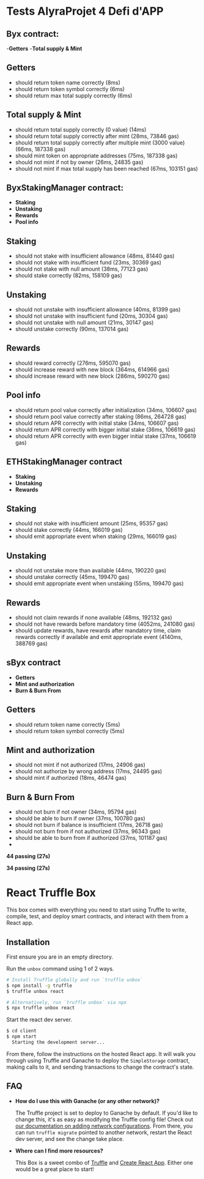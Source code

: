 # Tests AlyraProjet 4 Defi d'APP 

## Byx contract:

-**Getters**
-**Total supply & Mint**

## Getters
- should return token name correctly (8ms)
- should return token symbol correctly (6ms)
- should return max total supply correctly (6ms)

## Total supply & Mint

- should return total supply correctly  (0 value) (14ms)
- should return total supply correctly after mint (28ms, 73846 gas)
- should return total supply correctly after multiple mint (3000 value) (66ms, 187338 gas)
- should mint token on appropriate addresses (75ms, 187338 gas)
- should not mint if not by owner (26ms, 24835 gas)
- should not mint if max total supply has been reached (67ms, 103151 gas)



##  ByxStakingManager contract:


- **Staking**
-  **Unstaking**
-   **Rewards**
-    **Pool info**



## Staking
- should not stake with insufficient allowance (48ms, 81440 gas)
- should not stake with insufficient fund (23ms, 30369 gas)
- should not stake with null amount (38ms, 77123 gas)
- should stake correctly (82ms, 158109 gas)




## Unstaking
- should not unstake with insufficient allowance (40ms, 81399 gas)
- should not unstake with insufficient fund (20ms, 30304 gas)
- should not unstake with null amount (21ms, 30147 gas)
- should unstake correctly (90ms, 137014 gas)


## Rewards

- should reward correctly (276ms, 595070 gas)
- should increase reward with new block (364ms, 614966 gas)
- should increase reward with new block (286ms, 590270 gas)

## Pool info

- should return pool value correctly after initialization (34ms, 106607 gas)
- should return pool value correctly after staking (86ms, 264728 gas)
- should return APR correctly with initial stake (34ms, 106607 gas)
- should return APR correctly with bigger initial stake (36ms, 106619 gas)
- should return APR correctly with even bigger initial stake (37ms, 106619 gas)

## ETHStakingManager contract

- **Staking**
- **Unstaking**
-  **Rewards**

## Staking

- should not stake with insufficient amount (25ms, 95357 gas)
- should stake correctly (44ms, 166019 gas)
- should emit appropriate event when staking (29ms, 166019 gas)


## Unstaking

- should not unstake more than available (44ms, 190220 gas)
- should unstake correctly (45ms, 199470 gas)
- should emit appropriate event when unstaking (55ms, 199470 gas)


## Rewards
- should not claim rewards if none available (48ms, 192132 gas)
- should not have rewards before mandatory time (4052ms, 241080 gas)
- should update rewards, have rewards after mandatory time, claim rewards correctly if available and emit appropriate event (4140ms, 388769 gas)


## sByx contract

- **Getters**
- **Mint and authorization**
- **Burn  & Burn From** 

## Getters

- should return token name correctly (5ms)
- should return token symbol correctly (5ms)

## Mint and authorization

- should not mint if not authorized (17ms, 24906 gas)
- should not authorize by wrong address (17ms, 24495 gas)
- should mint if authorized (18ms, 46474 gas)

## Burn & Burn From

- should not burn if not owner (34ms, 95794 gas)
- should be able to burn if owner (37ms, 100780 gas)
- should not burn if balance is insufficient (17ms, 26718 gas)
- should not burn from if not authorized (37ms, 96343 gas)
- should be able to burn from if authorized (37ms, 101187 gas)
- 


**44 passing (27s)**
 











**34 passing (27s)**
 

# React Truffle Box

This box comes with everything you need to start using Truffle to write, compile, test, and deploy smart contracts, and interact with them from a React app.

## Installation

First ensure you are in an empty directory.

Run the `unbox` command using 1 of 2 ways.

```sh
# Install Truffle globally and run `truffle unbox`
$ npm install -g truffle
$ truffle unbox react
```

```sh
# Alternatively, run `truffle unbox` via npx
$ npx truffle unbox react
```

Start the react dev server.

```sh
$ cd client
$ npm start
  Starting the development server...
```

From there, follow the instructions on the hosted React app. It will walk you through using Truffle and Ganache to deploy the `SimpleStorage` contract, making calls to it, and sending transactions to change the contract's state.

## FAQ

- __How do I use this with Ganache (or any other network)?__

  The Truffle project is set to deploy to Ganache by default. If you'd like to change this, it's as easy as modifying the Truffle config file! Check out [our documentation on adding network configurations](https://trufflesuite.com/docs/truffle/reference/configuration/#networks). From there, you can run `truffle migrate` pointed to another network, restart the React dev server, and see the change take place.

- __Where can I find more resources?__

  This Box is a sweet combo of [Truffle](https://trufflesuite.com) and [Create React App](https://create-react-app.dev). Either one would be a great place to start!
